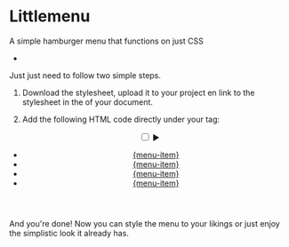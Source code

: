 # Littlemenu
A simple hamburger menu that functions on just CSS

-

Just just need to follow two simple steps.

1) Download the stylesheet, upload it to your project en link to the stylesheet in the <head> of your document.

2) Add the following HTML code directly under your <body> tag:

<header id="littlemenu">
  <input id="toggle" type="checkbox">
  <label for="toggle">►</label>
  <nav>
    <ul>
      <li><a href="#">{menu-item}</a></li>
      <li><a href="#">{menu-item}</a></li>
      <li><a href="#">{menu-item}</a></li>
      <li><a href="#">{menu-item}</a></li>
    </ul>
  </nav>
</header>

And you're done! Now you can style the menu to your likings or just enjoy the simplistic look it already has.
